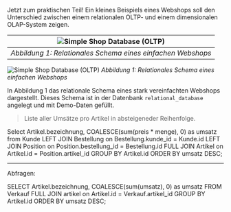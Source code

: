 Jetzt zum praktischen Teil! Ein kleines Beispiels eines Webshops soll den Unterschied zwischen einem relationalen OLTP- und einem dimensionalen OLAP-System zeigen.

| ![Simple Shop Database (OLTP)](oltp_simple_shop_database.svg) |
|:--:|
| *Abbildung 1: Relationales Schema eines einfachen Webshops* |

![Simple Shop Database (OLTP)](oltp_simple_shop_database.svg)
*Abbildung 1: Relationales Schema eines einfachen Webshops*

In Abbildung 1 das relationale Schema eines stark vereinfachten Webshops dargestellt. Dieses Schema ist in der Datenbank `relational_database` angelegt und mit Demo-Daten gefüllt.

> Liste aller Umsätze pro Artikel in absteigeneder Reihenfolge.

Select Artikel.bezeichnung, COALESCE(sum(preis * menge), 0) as umsatz from Kunde
LEFT JOIN Bestellung on Bestellung.kunde_id = Kunde.id
LEFT JOIN Position on Position.bestellung_id = Bestellung.id
FULL JOIN Artikel on Artikel.id = Position.artikel_id
GROUP BY Artikel.id
ORDER BY umsatz DESC;

---

Abfragen:

SELECT Artikel.bezeichnung, COALESCE(sum(umsatz), 0) as umsatz FROM Verkauf
FULL JOIN artikel on Artikel.id = Verkauf.artikel_id
GROUP BY Artikel.id
ORDER BY umsatz DESC;